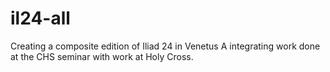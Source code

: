 # il24-all

Creating a composite edition of Iliad 24 in Venetus A integrating work done at the CHS seminar with work at Holy Cross.
